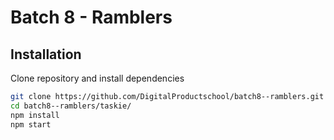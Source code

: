 # Batch 8 - Ramblers
## Installation

Clone repository and install dependencies

```bash
git clone https://github.com/DigitalProductschool/batch8--ramblers.git
cd batch8--ramblers/taskie/
npm install
npm start
```


